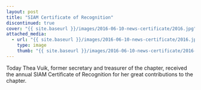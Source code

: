 ```yaml
---
layout: post
title: "SIAM Certificate of Recognition"
discontinued: true
cover: "{{ site.baseurl }}/images/2016-06-10-news-certificate/2016.jpg"
attached_media:
  - url: "{{ site.baseurl }}/images/2016-06-10-news-certificate/2016.jpg"
    type: image
    thumb: "{{ site.baseurl }}/images/2016-06-10-news-certificate/2016-thumb.jpg"
---
```


Today Thea Vuik, former secretary and treasurer of the chapter, received the annual SIAM Certificate of Recognition
for her great contributions to the chapter.
